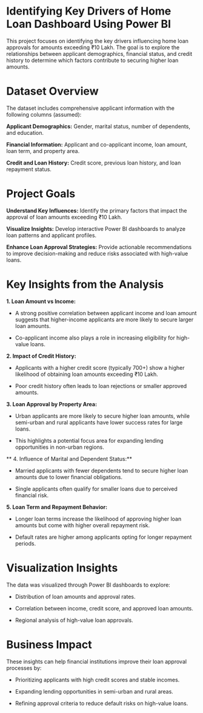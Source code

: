 # Identifying Key Drivers of Home Loan Dashboard Using Power BI

This project focuses on identifying the key drivers influencing home loan approvals for amounts exceeding ₹10 Lakh. The goal is to explore the relationships between applicant demographics, financial status, and credit history to determine which factors contribute to securing higher loan amounts.

# Dataset Overview

The dataset includes comprehensive applicant information with the following columns (assumed):

**Applicant Demographics:** Gender, marital status, number of dependents, and education.

**Financial Information:** Applicant and co-applicant income, loan amount, loan term, and property area.

**Credit and Loan History:** Credit score, previous loan history, and loan repayment status.


# Project Goals

**Understand Key Influences:** Identify the primary factors that impact the approval of loan amounts exceeding ₹10 Lakh.

**Visualize Insights:** Develop interactive Power BI dashboards to analyze loan patterns and applicant profiles.

**Enhance Loan Approval Strategies:** Provide actionable recommendations to improve decision-making and reduce risks associated with high-value loans.


 # Key Insights from the Analysis

**1. Loan Amount vs Income:**

- A strong positive correlation between applicant income and loan amount suggests that higher-income applicants are more likely to secure larger loan amounts.

- Co-applicant income also plays a role in increasing eligibility for high-value loans.


**2. Impact of Credit History:**

- Applicants with a higher credit score (typically 700+) show a higher likelihood of obtaining loan amounts exceeding ₹10 Lakh.

- Poor credit history often leads to loan rejections or smaller approved amounts.


**3. Loan Approval by Property Area:**

- Urban applicants are more likely to secure higher loan amounts, while semi-urban and rural applicants have lower success rates for large loans.

- This highlights a potential focus area for expanding lending opportunities in non-urban regions.


** 4. Influence of Marital and Dependent Status:**

- Married applicants with fewer dependents tend to secure higher loan amounts due to lower financial obligations.

- Single applicants often qualify for smaller loans due to perceived financial risk.


**5. Loan Term and Repayment Behavior:**

- Longer loan terms increase the likelihood of approving higher loan amounts but come with higher overall repayment risk.

- Default rates are higher among applicants opting for longer repayment periods.


# Visualization Insights

The data was visualized through Power BI dashboards to explore:

- Distribution of loan amounts and approval rates.
  
- Correlation between income, credit score, and approved loan amounts.
  
- Regional analysis of high-value loan approvals.


# Business Impact

These insights can help financial institutions improve their loan approval processes by:

- Prioritizing applicants with high credit scores and stable incomes.
  
- Expanding lending opportunities in semi-urban and rural areas.
  
- Refining approval criteria to reduce default risks on high-value loans.

